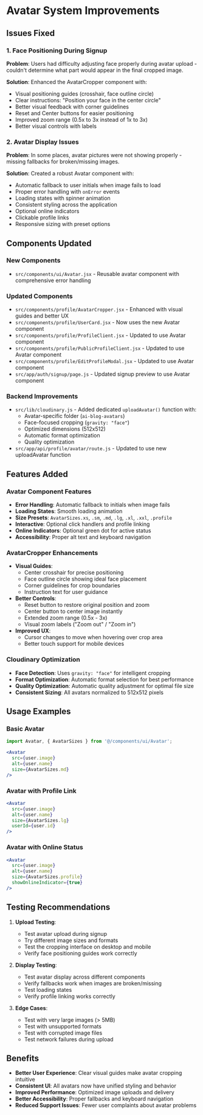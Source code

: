 # Avatar System Improvements

## Issues Fixed

### 1. Face Positioning During Signup
**Problem**: Users had difficulty adjusting face properly during avatar upload - couldn't determine what part would appear in the final cropped image.

**Solution**: Enhanced the AvatarCropper component with:
- Visual positioning guides (crosshair, face outline circle)
- Clear instructions: "Position your face in the center circle"
- Better visual feedback with corner guidelines
- Reset and Center buttons for easier positioning
- Improved zoom range (0.5x to 3x instead of 1x to 3x)
- Better visual controls with labels

### 2. Avatar Display Issues
**Problem**: In some places, avatar pictures were not showing properly - missing fallbacks for broken/missing images.

**Solution**: Created a robust Avatar component with:
- Automatic fallback to user initials when image fails to load
- Proper error handling with `onError` events
- Loading states with spinner animation
- Consistent styling across the application
- Optional online indicators
- Clickable profile links
- Responsive sizing with preset options

## Components Updated

### New Components
- `src/components/ui/Avatar.jsx` - Reusable avatar component with comprehensive error handling

### Updated Components
- `src/components/profile/AvatarCropper.jsx` - Enhanced with visual guides and better UX
- `src/components/profile/UserCard.jsx` - Now uses the new Avatar component
- `src/components/profile/ProfileClient.jsx` - Updated to use Avatar component
- `src/components/profile/PublicProfileClient.jsx` - Updated to use Avatar component
- `src/components/profile/EditProfileModal.jsx` - Updated to use Avatar component
- `src/app/auth/signup/page.js` - Updated signup preview to use Avatar component

### Backend Improvements
- `src/lib/cloudinary.js` - Added dedicated `uploadAvatar()` function with:
  - Avatar-specific folder (`ai-blog-avatars`)
  - Face-focused cropping (`gravity: "face"`)
  - Optimized dimensions (512x512)
  - Automatic format optimization
  - Quality optimization
- `src/app/api/profile/avatar/route.js` - Updated to use new uploadAvatar function

## Features Added

### Avatar Component Features
- **Error Handling**: Automatic fallback to initials when image fails
- **Loading States**: Smooth loading animation
- **Size Presets**: `AvatarSizes.xs`, `.sm`, `.md`, `.lg`, `.xl`, `.xxl`, `.profile`
- **Interactive**: Optional click handlers and profile linking
- **Online Indicators**: Optional green dot for active status
- **Accessibility**: Proper alt text and keyboard navigation

### AvatarCropper Enhancements
- **Visual Guides**: 
  - Center crosshair for precise positioning
  - Face outline circle showing ideal face placement
  - Corner guidelines for crop boundaries
  - Instruction text for user guidance
- **Better Controls**:
  - Reset button to restore original position and zoom
  - Center button to center image instantly
  - Extended zoom range (0.5x - 3x)
  - Visual zoom labels ("Zoom out" / "Zoom in")
- **Improved UX**:
  - Cursor changes to move when hovering over crop area
  - Better touch support for mobile devices

### Cloudinary Optimization
- **Face Detection**: Uses `gravity: "face"` for intelligent cropping
- **Format Optimization**: Automatic format selection for best performance
- **Quality Optimization**: Automatic quality adjustment for optimal file size
- **Consistent Sizing**: All avatars normalized to 512x512 pixels

## Usage Examples

### Basic Avatar
```jsx
import Avatar, { AvatarSizes } from '@/components/ui/Avatar';

<Avatar 
  src={user.image} 
  alt={user.name} 
  size={AvatarSizes.md} 
/>
```

### Avatar with Profile Link
```jsx
<Avatar 
  src={user.image} 
  alt={user.name} 
  size={AvatarSizes.lg}
  userId={user.id}
/>
```

### Avatar with Online Status
```jsx
<Avatar 
  src={user.image} 
  alt={user.name} 
  size={AvatarSizes.profile}
  showOnlineIndicator={true}
/>
```

## Testing Recommendations

1. **Upload Testing**:
   - Test avatar upload during signup
   - Try different image sizes and formats
   - Test the cropping interface on desktop and mobile
   - Verify face positioning guides work correctly

2. **Display Testing**:
   - Test avatar display across different components
   - Verify fallbacks work when images are broken/missing
   - Test loading states
   - Verify profile linking works correctly

3. **Edge Cases**:
   - Test with very large images (> 5MB)
   - Test with unsupported formats
   - Test with corrupted image files
   - Test network failures during upload

## Benefits

- **Better User Experience**: Clear visual guides make avatar cropping intuitive
- **Consistent UI**: All avatars now have unified styling and behavior
- **Improved Performance**: Optimized image uploads and delivery
- **Better Accessibility**: Proper fallbacks and keyboard navigation
- **Reduced Support Issues**: Fewer user complaints about avatar problems